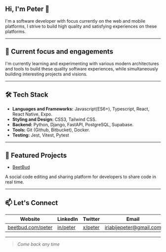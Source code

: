 ## Hi, I'm Peter 👋
I'm a software developer with focus currently on the web and mobile platforms, I strive to build high quality and satisfying experiences on these platforms.

---

## 🔭 Current focus and engagements
I'm currently learning and experimenting with various modern architectures and tools to build these quality software experiences, while simultaneously building interesting projects and visions.

---

## 🛠️ Tech Stack
- **Languages and Frameworks:** Javascript(ES6+), Typescript, React, React Native, Expo.
- **Styling and Design:** CSS3, Tailwind CSS.
- **Backend:** Python, Django, FastAPI, PostgreSQL, Supabase.
- **Tools:** Git (Github, Bitbucket), Docker.
- **Testing:** Jest, Vitest, Pytest

---

## 🚀 Featured Projects
- [BeetBud](https://beetbud.com)
<div>A social code editing and sharing platform for developers to share code in real time.</div>

---

## 📫 Let's Connect
| Website | LinkedIn | Twitter | Email |
|---------|----------|---------|-------|
|[beetbud.com/peter](https://beetbud.com/peter)|[in/peter](https://www.linkedin.com/in/peter-ehigbai-633346269/)|[x/peter](https://www.linkedin.com/in/peter-ehigbai-633346269/)|[iriabijepeter@gmail.com](mailto:contact@iriabijepeter@gmail.com)

---

> *Come back any time*

